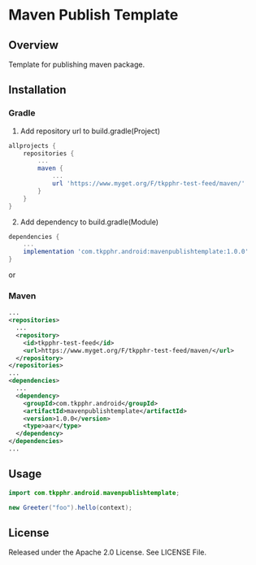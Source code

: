 # Maven Publish Template

## Overview
Template for publishing maven package.

## Installation

### Gradle
1. Add repository url to build.gradle(Project)
```groovy
allprojects {
    repositories {
        ...
        maven {
            ...
            url 'https://www.myget.org/F/tkpphr-test-feed/maven/'
        }
    }
}
```

2. Add dependency to build.gradle(Module)
```groovy
dependencies {
    ...
    implementation 'com.tkpphr.android:mavenpublishtemplate:1.0.0'
}
```

or

### Maven
```xml
...
<repositories>
  ...
  <repository>
    <id>tkpphr-test-feed</id>
    <url>https://www.myget.org/F/tkpphr-test-feed/maven/</url>
  </repository>
</repositories>
...
<dependencies>
  ...
  <dependency>
    <groupId>com.tkpphr.android</groupId>
    <artifactId>mavenpublishtemplate</artifactId>
    <version>1.0.0</version>
    <type>aar</type>
  </dependency>
</dependencies>
...
```

## Usage
```Java
import com.tkpphr.android.mavenpublishtemplate;

new Greeter("foo").hello(context);
```

## License
Released under the Apache 2.0 License.
See LICENSE File.